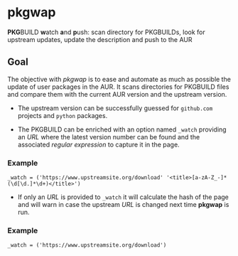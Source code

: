 # pkgwap
**PKG**BUILD **w**atch **a**nd **p**ush: scan directory for PKGBUILDs, look for upstream updates, update the description and push to the AUR

## Goal
The objective with _pkgwap_ is to ease and automate as much as possible the update of user packages in the AUR. It scans directories for PKGBUILD files and compare them with the current AUR version and the upstream version.

* The upstream version can be successfully guessed for `github.com` projects and `python` packages.

* The PKGBUILD can be enriched with an option named `_watch` providing an _URL_ where the latest version number can be found and the associated _regular expression_ to capture it in the page.

### Example
```
_watch = ('https://www.upstreamsite.org/download' '<title>[a-zA-Z_-]*(\d[\d.]*\d+)</title>')
```

* If only an _URL_ is provided to `_watch` it will calculate the hash of the page and will warn in case the upstream _URL_ is changed next time **pkgwap** is run.

### Example
```
_watch = ('https://www.upstreamsite.org/download')
```
